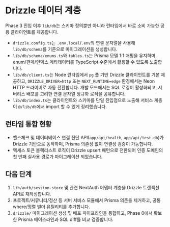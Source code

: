 # Drizzle 데이터 계층

Phase 3 진입 이후 `lib/db`는 스키마 정의뿐만 아니라 런타임에서 바로 소비 가능한 공용 클라이언트를 제공합니다.

- `drizzle.config.ts`는 `.env.local`/`.env`의 연결 문자열을 사용해 `lib/db/schema`를 기준으로 마이그레이션을 생성합니다.
- `lib/db/schema/enums.ts`와 `tables.ts`는 Prisma 모델 1:1 매핑을 유지하며, enum/관계/인덱스 메타데이터를 TypeScript 수준에서 활용할 수 있도록 노출합니다.
- `lib/db/client.ts`는 Node 런타임에서 `pg` 풀 기반 Drizzle 클라이언트를 기본 제공하고, `DRIZZLE_DRIVER=http` 또는 `NEXT_RUNTIME=edge` 환경에서는 Neon HTTP 드라이버로 자동 전환합니다. 개발 모드에서는 SQL 로깅이 활성화되고, 서버리스 배포를 고려한 연결 문자열 정규화 로직을 공유합니다.
- `lib/db/index.ts`는 클라이언트와 스키마를 단일 진입점으로 노출해 서비스 계층이 `@/lib/db`에서 import 할 수 있게 정리했습니다.

## 런타임 통합 현황

- 헬스체크 및 데이터베이스 연결 진단 API(`app/api/health`, `app/api/test-db`)가 Drizzle 기반으로 동작하며, Prisma 의존성 없이 연결성 검증이 가능합니다.
- 액세스 토큰 블랙리스트 로직이 Drizzle upsert 패턴으로 전환되어 인증 도메인의 첫 번째 실사용 경로가 마이그레이션 되었습니다.

## 다음 단계

1. `lib/auth/session-store` 및 관련 NextAuth 어댑터 계층을 Drizzle 트랜잭션 API로 재작성합니다.
2. 프로젝트/커뮤니티/정산 등 서버 서비스 모듈에서 Prisma 의존을 제거하고, 공통 where/정렬 빌더 유틸리티를 추가합니다.
3. `drizzle/` 마이그레이션 생성 및 배포 파이프라인을 통합하고, Phase 0에서 확보한 Prisma 베이스라인과 SQL diff를 비교 검증합니다.
